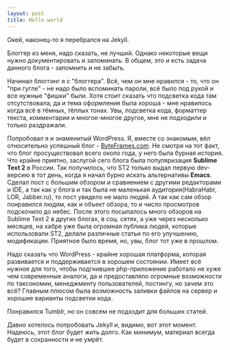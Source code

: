 ```yaml
---
layout: post
title: Hello world
---
```


Окей, наконец-то я перебрался на Jekyll.
 
Блоггер из меня, надо сказать, не лучший. Однако некоторые вещи нужно документировать и запоминать. В общем, это и есть задача данного блога - запомнить и не забыть.

<!-- more -->

Начинал блоггинг я с "блоггера". Всё, чем он мне нравился - то, что он "при гугле" - не надо было вспоминать пароли, всё было под рукой и все нужные "фишки" были. Хотя стоит сказать что подсветка кода там отсутствовала, да и тема оформления была хороша - мне нравилось когда всё в тёмных, тёплых тонах. Увы, подсветка кода, форматтер текста, комментарии и многое-многое другое, мне не подходили и только раздражали.

Попробовал я и знаменитый WordPress. Я, вместе со знакомым, вёл относительно успешный блог - [ByteFrames.com](http://byteframes.com). Не смотря на тот факт, что блог просуществовал всего около года, у него была бурная история. Что крайне приятно, заслугой сего блога была популяризация **Sublime Text 2** в России. Так получилось, что ST2 только выдал первую dev-версию в тот день, когда я начал бурно искать альтернативы **Emacs**. Сделал пост с большим обзором и сравнением с другими редакторами и IDE, а так как у блога и так была не маленькая аудитория(HabraHabr, LOR, Jabber.ru), то пост увидело не мало людей. А так как сам обзор понравился людям, как и объект обзора, то и число просмотров подскочило до небес. После этого посыпалось много обзоров на Sublime Text 2 в других блогах, в соц. сетях, а уже через несколько месяцев, на хабре уже была огромная публика людей, которые использовали ST2, делали различные статьи по его улучшению, модификации. Приятное было время, но, увы, блог тот уже в прошлом.

Надо сказать что WordPress - крайне хорошая платформа, которая развивается и поддерживается в хорошем состоянии. Имеет всё нужное для того, чтобы подгнившее php-приложение работало не хуже чем современные аналоги, да и предоставляло огромные возможности по таксономии, менеджменту пользователей, постингу, но зачем это всё? Главным плюсом была возможность заливки файлов на сервер и хорошие варианты подсветки кода.

Понравился Tumblr, но он совсем не подходит для больших статей.

Давно хотелось попробовать Jekyll и, видимо, вот этот момент. Надеюсь, этот блог будет жить долго. Как минимум, материал всегда будет в сохранности и не умрёт.